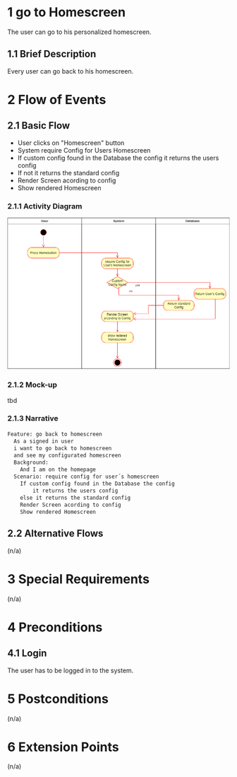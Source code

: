 # 1 go to Homescreen

The user can go to his personalized homescreen.

## 1.1 Brief Description

Every user can go back to his homescreen.

# 2 Flow of Events

## 2.1 Basic Flow

- User clicks on "Homescreen" button
- System require Config for Users Homescreen
- If custom config found in the Database the config it returns the users config
- If not it returns the standard config
- Render Screen acording to config
- Show rendered Homescreen

### 2.1.1 Activity Diagram

![Activity Diagramm-HomeScreen](https://github.com/papatohu/docs/blob/main/activityDiagram/ActivityDiagramm-HomeScreen.drawio.png)

### 2.1.2 Mock-up

tbd

### 2.1.3 Narrative

```
Feature: go back to homescreen
  As a signed in user
  i want to go back to homescreen
  and see my configurated homescreen
  Background:
    And I am on the homepage
  Scenario: require config for user´s homescreen
    If custom config found in the Database the config
        it returns the users config
    else it returns the standard config
    Render Screen acording to config
    Show rendered Homescreen
```

## 2.2 Alternative Flows

(n/a)

# 3 Special Requirements

(n/a)

# 4 Preconditions

## 4.1 Login

The user has to be logged in to the system.

# 5 Postconditions

(n/a)

# 6 Extension Points

(n/a)

